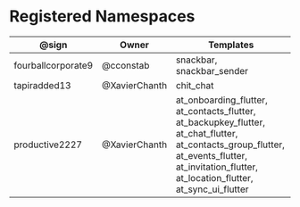 # Registered Namespaces
| @sign              | Owner         | Templates                                  |
| ------------------ | ------------- | ------------------------------------------ |
| fourballcorporate9 | @cconstab     | snackbar, snackbar_sender                  |
| tapiradded13       | @XavierChanth | chit_chat                                  |
| productive2227     | @XavierChanth | at_onboarding_flutter, at_contacts_flutter, at_backupkey_flutter, at_chat_flutter, at_contacts_group_flutter, at_events_flutter, at_invitation_flutter, at_location_flutter, at_sync_ui_flutter |
